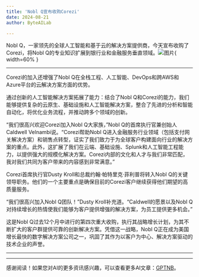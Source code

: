 ```yaml
---
title: 'Nobl Q宣布收购Corezi'
date: 2024-08-21
author: ByteAILab

---
```


Nobl Q，一家领先的全球人工智能和基于云的解决方案提供商，今天宣布收购了Corezi，将Nobl Q的专业知识扩展到银行业和金融服务垂直领域。![图片](https://ai-techpark.com/wp-content/uploads/2024/08/Nobl-Q-a-960x540.jpg){ width=60% }

---
Corezi的加入还增强了Nobl Q在全栈工程、人工智能、DevOps和跨AWS和Azure平台的云解决方案方面的优势。

通过创新的人工智能解决方案拓展了能力：结合了Nobl Q和Corezi的能力，我们能够提供复杂的云原生、基础设施和人工智能解决方案，整合了先进的分析和智能自动化，将优化业务流程，并推动跨多个领域的创新。

“我们很高兴欢迎Corezi加入Nobl Q大家族，”Nobl Q的首席执行官兼创始人Caldwell Velnambi说。“Corezi帮助Nobl Q进入金融服务行业领域（包括支付网关解决方案）和销售点转型，证实了我们致力于为全球客户构建面向行业的解决方案的重点。此外，这扩展了我们在云端、基础设施、Splunk和人工智能工程能力，以提供强大的规模化解决方案。Corezi内部的文化和人才与我们非常匹配，我对我们共同为客户带来的内容感到非常满意。”

Corezi首席执行官Dusty Kroll和总裁约翰·帕特里克·菲利普将转入Nobl Q的关键领导职务。他们的一个主要重点是确保目前的Corezi客户继续获得他们期望的高质量服务。

“我们很高兴加入Nobl Q团队！”Dusty Kroll补充道。“Caldwell的愿景以及Nobl Q对持续增长的热情使我们能够为客户提供增强的解决方案，为员工提供更多机会。”

这是Nobl Q过去12个月中进行的第四次重大收购，执行其战略增长计划，为其不断扩大的客户群提供可靠的创新解决方案。凭借这一战略，Nobl Q正在成为美国增长最快的数字解决方案公司之一，巩固了其作为以客户为中心、解决方案驱动的技术企业的声誉。

---
---
感谢阅读！如果您对AI的更多资讯感兴趣，可以查看更多AI文章：[GPTNB](https://gptnb.com)。